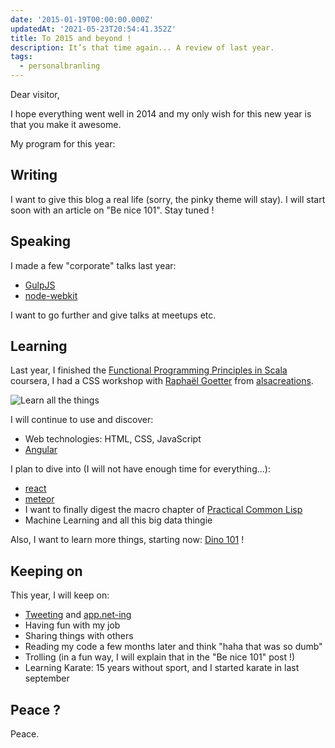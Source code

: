 ```yaml
---
date: '2015-01-19T00:00:00.000Z'
updatedAt: '2021-05-23T20:54:41.352Z'
title: To 2015 and beyond !
description: It’s that time again... A review of last year.
tags:
  - personalbranling
---
```

Dear visitor,

I hope everything went well in 2014 and my only wish for this new year is that you make it awesome.

My program for this year:

## Writing

I want to give this blog a real life (sorry, the pinky theme will stay).
I will start soon with an article on "Be nice 101". Stay tuned !

## Speaking

I made a few "corporate" talks last year:

- [GulpJS](http://slides.com/siegfriedehret/gulpjs#/)
- [node-webkit](http://slides.com/siegfriedehret/node-webkit#/)

I want to go further and give talks at meetups etc.

## Learning

Last year, I finished the [Functional Programming Principles in Scala](https://www.coursera.org/course/progfun) coursera, I had a CSS workshop with [Raphaël Goetter](http://goetter.fr/) from [alsacreations](http://www.alsacreations.com/).

![Learn all the things](/contentful/5b94SCN2t2PU34J20FsJUp/dc5cab70587236bf71f15c1700952617/iltni.jpg)

I will continue to use and discover:

- Web technologies: HTML, CSS, JavaScript
- [Angular](https://angularjs.org/)

I plan to dive into (I will not have enough time for everything...):

- [react](https://facebook.github.io/react/)
- [meteor](https://www.meteor.com/)
- I want to finally digest the macro chapter of [Practical Common Lisp](http://www.amazon.com/Practical-Common-Experts-Programming-Languages/dp/1430242906/)
- Machine Learning and all this big data thingie

Also, I want to learn more things, starting now: [Dino 101](https://www.coursera.org/course/dino101) !

## Keeping on

This year, I will keep on:

- [Tweeting](https://twitter.com/SiegfriedEhret) and [app.net-ing](https://alpha.app.net/siegfriedehret)
- Having fun with my job
- Sharing things with others
- Reading my code a few months later and think "haha that was so dumb"
- Trolling (in a fun way, I will explain that in the "Be nice 101" post !)
- Learning Karate: 15 years without sport, and I started karate in last september

## Peace ?

Peace.
